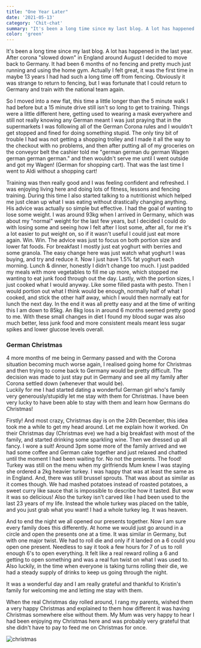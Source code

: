 ```yaml
---
title: "One Year Later"
date: '2021-05-13'
category: 'Chit-chat'
summary: "It's been a long time since my last blog. A lot has happened in the last year. After corona 'slowed down' in England around August I decided to move back to Germany."
color: 'green'
---
```


It's been a long time since my last blog. A lot has happened in the last year. After corona "slowed down" in England around August I decided to move back to Germany. It had been 6 months of no fencing and pretty much just running and using the home gym. Actually I felt great, it was the first time in maybe 13 years I had had such a long time off from fencing. Obviously it was strange to return to fencing, but I was fortunate that I could return to Germany and train with the national team again.

So I moved into a new flat, this time a little longer than the 5 minute walk I had before but a 15 minute drive still isn't so long to get to training. Things were a little different here, getting used to wearing a mask everywhere and still not really knowing any German meant I was just praying that in the supermarkets I was following all of the German Corona rules and I wouldn't get stopped and fined for doing something stupid. The only tiny bit of trouble I had was not getting a shopping trolley and I made it all the way to the checkout with no problems, and then after putting all of my groceries on the conveyor belt the cashier told me "german german du german Wagen german german german." and then wouldn't serve me until I went outside and got my Wagen! (German for shopping cart). That was the last time I went to Aldi without a shopping cart!

Training was then really good and I was feeling confident and refreshed. I was enjoying living here and doing lots of fitness, lessons and fencing training. During this time I also started talking to a nutritionist which helped me just clean up what I was eating without drastically changing anything. His advice was actually so simple but effective. I had the goal of wanting to lose some weight. I was around 93kg when I arrived in Germany, which was about my "normal" weight for the last few years, but I decided I could do with losing some and seeing how I felt after I lost some, after all, for me it's a lot easier to put weight on, so if it wasn't useful I could just eat more again. Win. Win.
The advice was just to focus on both portion size and lower fat foods.
For breakfast I mostly just eat yoghurt with berries and some granola. The easy change here was just watch what yoghurt I was buying, and try and reduce it. Now I just have 1.5% fat yoghurt each morning.
Lunch & dinner, honestly I didn't change too much. I just padded my meals with more vegetables to fill me up more, which stopped me wanting to eat junk food through out the day.
Lastly, with the portion sizes, I just cooked what I would anyway. Like some filled pasta with pesto. Then I would portion out what I think would be enough, normally half of what I cooked, and stick the other half away, which I would then normally eat for lunch the next day.
In the end it was all pretty easy and at the time of writing this I am down to 85kg. An 8kg loss in around 6 months seemed pretty good to me. With these small changes in diet I found my blood sugar was also much better, less junk food and more consistent meals meant less sugar spikes and lower glucose levels overall.

### German Christmas

4 more months of me being in Germany passed and with the Corona situation becoming much worse again, I realised going home for Christmas and then trying to come back to Germany would be pretty difficult. The decision was made to just stay put in Germany and see all my family after Corona settled down (whenever that would be).  
Luckily for me I had started dating a wonderful German girl who's family very generously/stupidly let me stay with them for Christmas. I have been very lucky to have been able to stay with them and learn how Germans do Christmas!

Firstly! And most crazy, Christmas day is on the 24th December, this idea took me a while to get my head around. Let me explain how it worked. On their Christmas day (Christmas eve) we had a big breakfast with most of the family, and started drinking some sparkling wine. Then we dressed up all fancy. I wore a suit! Around 3pm some more of the family arrived and we had some coffee and German cake together and just relaxed and chatted until the moment I had been waiting for. No not the presents. The food!
Turkey was still on the menu when my girlfriends Mum knew I was staying she ordered a 2kg heavier turkey.
I was happy that was at least the same as in England. And, there was still brussel sprouts. That was about as similar as it comes though. We had mashed potatoes instead of roasted potatoes, a sweet curry like sauce that is impossible to describe how it tasted. But wow it was so delicious! Also the turkey isn't carved like I had been used to the last 23 years of my life. Instead the whole turkey was placed on the table, and you just grab what you want! I had a whole turkey leg. It was heaven.

And to end the night we all opened our presents together. Now I am sure every family does this differently. At home we would just go around in a circle and open the presents one at a time. It was similar in Germany, but with one major twist. We had to roll die and only if it landed on a 6 could you open one present. Needless to say it took a few hours for 7 of us to roll enough 6's to open everything. It felt like a real reward rolling a 6 and getting to open something and was a real fun twist on what I was used to. Also luckily, in the time when everyone is taking turns rolling their die, we had a steady supply of drinks to keep us going through the night.

It was a wonderful day and I am really grateful and thankful to Kristin's family for welcoming me and letting me stay with them.

When the real Christmas day rolled around, I rang my parents, wished them a very happy Christmas and explained to them how different it was having Christmas somewhere else without them.
My Mum was very happy to hear I had been enjoying my Christmas here and was probably very grateful that she didn't have to pay to feed me on Christmas for once. 

![christmas](/images/will-xmas.jpg)
